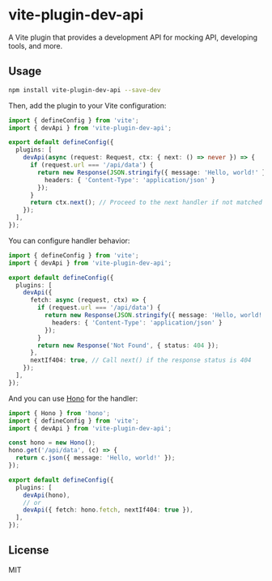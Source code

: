 # vite-plugin-dev-api

A Vite plugin that provides a development API for mocking API, developing tools, and more.

## Usage

```sh
npm install vite-plugin-dev-api --save-dev
```

Then, add the plugin to your Vite configuration:

```typescript
import { defineConfig } from 'vite';
import { devApi } from 'vite-plugin-dev-api';

export default defineConfig({
  plugins: [
    devApi(async (request: Request, ctx: { next: () => never }) => {
      if (request.url === '/api/data') {
        return new Response(JSON.stringify({ message: 'Hello, world!' }), {
          headers: { 'Content-Type': 'application/json' }
        });
      }
      return ctx.next(); // Proceed to the next handler if not matched
    });
  ],
});
```

You can configure handler behavior:

```typescript
import { defineConfig } from 'vite';
import { devApi } from 'vite-plugin-dev-api';

export default defineConfig({
  plugins: [
    devApi({
      fetch: async (request, ctx) => {
        if (request.url === '/api/data') {
          return new Response(JSON.stringify({ message: 'Hello, world!' }), {
            headers: { 'Content-Type': 'application/json' }
          });
        }
        return new Response('Not Found', { status: 404 });
      },
      nextIf404: true, // Call next() if the response status is 404
    });
  ],
});
```

And you can use [Hono](https://hono.dev/) for the handler:

```typescript
import { Hono } from 'hono';
import { defineConfig } from 'vite';
import { devApi } from 'vite-plugin-dev-api';

const hono = new Hono();
hono.get('/api/data', (c) => {
  return c.json({ message: 'Hello, world!' });
});

export default defineConfig({
  plugins: [
    devApi(hono),
    // or
    devApi({ fetch: hono.fetch, nextIf404: true }),
  ],
});
```

## License

MIT
